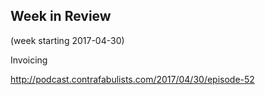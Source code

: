## Week in Review

(week starting 2017-04-30)

Invoicing

http://podcast.contrafabulists.com/2017/04/30/episode-52
